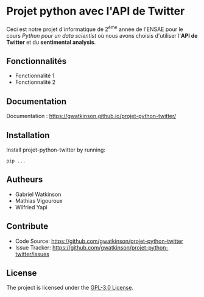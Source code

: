 Projet python avec l'API de Twitter
===================================

Ceci est notre projet d'informatique de 2<sup>ème</sup> année de l'ENSAE pour le cours *Python pour un data scientist* où nous avons choisis d'utiliser l'**API de Twitter** et du **sentimental analysis**.

Fonctionnalités
---------------

* Fonctionnalité 1
* Fonctionnalité 2

Documentation
-------------

Documentation : <a href="https://gwatkinson.github.io/projet-python-twitter/" target="_blank">https://gwatkinson.github.io/projet-python-twitter/</a>

Installation
------------

Install projet-python-twitter by running:

    pip ...

Autheurs
--------

* Gabriel Watkinson
* Mathias Vigouroux
* Wilfried Yapi

Contribute
----------

* Code Source: <https://github.com/gwatkinson/projet-python-twitter>
* Issue Tracker: <https://github.com/gwatkinson/projet-python-twitter/issues>

License
-------

The project is licensed under the [GPL-3.0 License](http://www.gnu.org/licenses/gpl-3.0.en.html).

